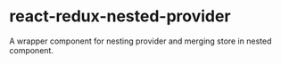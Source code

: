# react-redux-nested-provider
A wrapper component for nesting provider and merging store in nested component.
